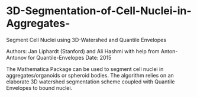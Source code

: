 # 3D-Segmentation-of-Cell-Nuclei-in-Aggregates-
Segment Cell Nuclei using 3D-Watershed and Quantile Envelopes 

Authors: Jan Liphardt (Stanford) and Ali Hashmi with help from Anton-Antonov for Quantile-Envelopes
Date: 2015

The Mathematica Package can be used to segment cell nuclei in aggregates/organoids or spheroid bodies. The algorithm relies on an elaborate
3D watershed segmentation scheme coupled with Quantile Envelopes to bound nuclei.

